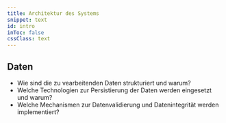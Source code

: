 ```yaml
---
title: Architektur des Systems
snippet: text
id: intro
inToc: false
cssClass: text
---
```


## Daten

- Wie sind die zu vearbeitenden Daten strukturiert und warum?
- Welche Technologien zur Persistierung der Daten werden eingesetzt und warum?
- Welche Mechanismen zur Datenvalidierung und Datenintegrität werden implementiert?
